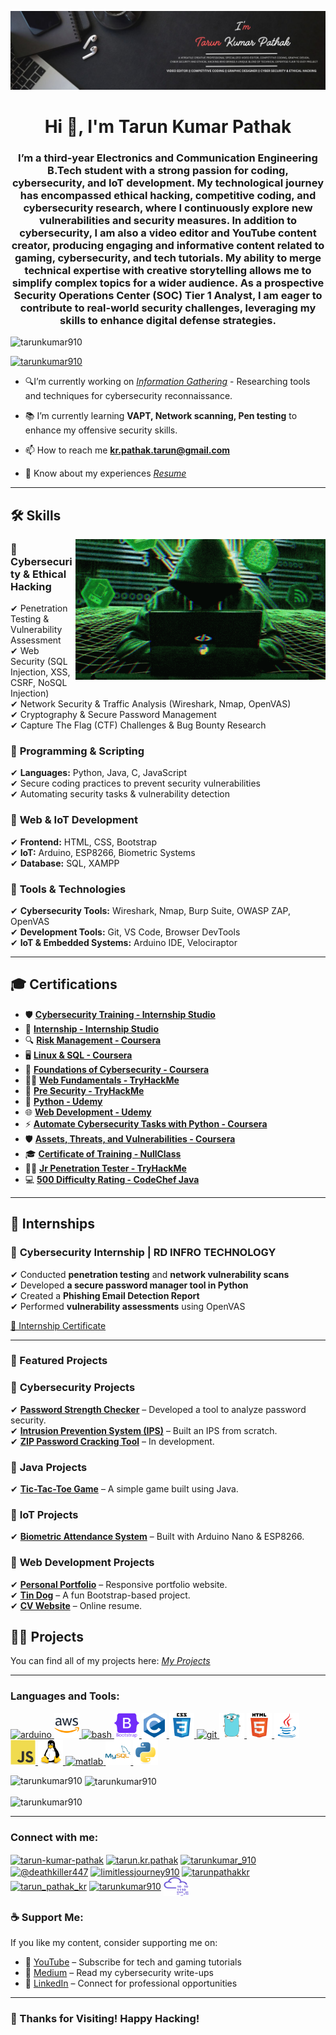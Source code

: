 ![Logo](https://github.com/tarunkumar910/tarunkumar910/blob/main/Video%20Editor.jpg)
<h1 align="center">Hi 👋, I'm Tarun Kumar Pathak</h1>
<h3 align="center">I’m a third-year Electronics and Communication Engineering B.Tech student with a strong passion for coding, cybersecurity, and IoT development. My technological journey has encompassed ethical hacking, competitive coding, and cybersecurity research, where I continuously explore new vulnerabilities and security measures. In addition to cybersecurity, I am also a video editor and YouTube content creator, producing engaging and informative content related to gaming, cybersecurity, and tech tutorials. My ability to merge technical expertise with creative storytelling allows me to simplify complex topics for a wider audience. As a prospective Security Operations Center (SOC) Tier 1 Analyst, I am eager to contribute to real-world security challenges, leveraging my skills to enhance digital defense strategies.</h3>

<p align="left"> <img src="https://komarev.com/ghpvc/?username=tarunkumar910&label=Profile%20views&color=0e75b6&style=flat" alt="tarunkumar910" /> </p>

<p align="left"> <a href="https://github.com/ryo-ma/github-profile-trophy"><img src="https://github-profile-trophy.vercel.app/?username=tarunkumar910" alt="tarunkumar910" /></a> </p>

- 🔍I’m currently working on *[Information Gathering](https://github.com/tarunkumar910/information-gathering)* - Researching tools and techniques for cybersecurity reconnaissance.

- 📚 I’m currently learning **VAPT, Network scanning, Pen testing** to enhance my offensive security skills.
  
- 📫 How to reach me **kr.pathak.tarun@gmail.com**

- 📄 Know about my experiences *[Resume](cv/hello.pdf)*



---

## 🛠 Skills

<img align="right" alt="coding" width="400" src="https://github.com/tarunkumar910/tarunkumar910/blob/main/hacker-gif-2.gif">


### 🔹 **Cybersecurity & Ethical Hacking**
✔ Penetration Testing & Vulnerability Assessment  
✔ Web Security (SQL Injection, XSS, CSRF, NoSQL Injection)  
✔ Network Security & Traffic Analysis (Wireshark, Nmap, OpenVAS)  
✔ Cryptography & Secure Password Management  
✔ Capture The Flag (CTF) Challenges & Bug Bounty Research  

### 🔹 **Programming & Scripting**
✔ **Languages:** Python, Java, C, JavaScript  
✔ Secure coding practices to prevent security vulnerabilities  
✔ Automating security tasks & vulnerability detection  

### 🔹 **Web & IoT Development**
✔ **Frontend:** HTML, CSS, Bootstrap  
✔ **IoT:** Arduino, ESP8266, Biometric Systems  
✔ **Database:** SQL, XAMPP  

### 🔹 **Tools & Technologies**
✔ **Cybersecurity Tools:** Wireshark, Nmap, Burp Suite, OWASP ZAP, OpenVAS  
✔ **Development Tools:** Git, VS Code, Browser DevTools  
✔ **IoT & Embedded Systems:** Arduino IDE, Velociraptor  

---

## 🎓 Certifications  
- 🛡 **[Cybersecurity Training - Internship Studio](https://cit2.internshipstudio.com/certificates/validate_certificate.php?verify=ISETHT103046)**  
- 📜 **[Internship - Internship Studio](https://cit2.internshipstudio.com/certificates/validate_certificate.php?verify=ISETHI103046)**  
- 🔍 **[Risk Management - Coursera](https://www.coursera.org/account/accomplishments/verify/36AJC7S2JA57)**  
- 🖥 **[Linux & SQL - Coursera](https://www.coursera.org/account/accomplishments/verify/1JZ3FD5ZOVBA)**  
- 🔐 **[Foundations of Cybersecurity - Coursera](https://www.coursera.org/account/accomplishments/verify/B506671WRWX4)**  
- 🏴‍☠️ **[Web Fundamentals - TryHackMe](https://tryhackme-certificates.s3-eu-west-1.amazonaws.com/THM-SE9TRGWNI4.pdf)**  
- 🔰 **[Pre Security - TryHackMe](https://tryhackme-certificates.s3-eu-west-1.amazonaws.com/THM-C2G2ZXOENZ.png)**  
- 🐍 **[Python - Udemy](https://www.udemy.com/certificate/UC-17a06d36-a8ca-415b-831e-e77a586a0b33/)**  
- 🌐 **[Web Development - Udemy](https://www.udemy.com/certificate/UC-53aacb89-3dfd-4d80-bed1-3db59eda547b/)**  
- ⚡ **[Automate Cybersecurity Tasks with Python - Coursera](https://www.coursera.org/account/accomplishments/verify/KD7X7RV7OCFS)**  
- 🛡 **[Assets, Threats, and Vulnerabilities - Coursera](https://www.coursera.org/account/accomplishments/verify/GGWZ9BH1Z6S6)**  
- 🎓 **[Certificate of Training - NullClass](https://www.nullclass.com/certificates/6770204c62713e69919024d1)**  
- 🏴‍☠️ **[Jr Penetration Tester - TryHackMe](https://tryhackme-certificates.s3-eu-west-1.amazonaws.com/THM-SH6LXAN6U5.pdf)**  
- 💻 **[500 Difficulty Rating - CodeChef Java](https://www.codechef.com/certificates/public/dc2ccbe)**  

---

## 💼 Internships  

### 🔹 **Cybersecurity Internship | RD INFRO TECHNOLOGY**  
✔ Conducted **penetration testing** and **network vulnerability scans**  
✔ Developed **a secure password manager tool in Python**  
✔ Created a **Phishing Email Detection Report**  
✔ Performed **vulnerability assessments** using OpenVAS  

[📜 Internship Certificate](https://github.com/tarunkumar910/RD_INFRO_TECHNOLOGY/blob/main/Attachment/CYBER%20SECURITY.png)  

---

### 🚀 Featured Projects 



### 🔹 **Cybersecurity Projects**  
✔ **[Password Strength Checker](https://github.com/tarunkumar910/password_strength_checker.git)** – Developed a tool to analyze password security.  
✔ **[Intrusion Prevention System (IPS)](https://github.com/tarunkumar910/ips_tool)** – Built an IPS from scratch.  
✔ **[ZIP Password Cracking Tool](https://github.com/tarunkumar910/zip_password_cracker)** – In development.  

### 🔹 **Java Projects**  
✔ **[Tic-Tac-Toe Game](https://github.com/tarunkumar910/tic_tac_to_game)** – A simple game built using Java.  

### 🔹 **IoT Projects**  
✔ **[Biometric Attendance System](https://github.com/tarunkumar910/iot_biometric_attendance)** – Built with Arduino Nano & ESP8266.  

### 🔹 **Web Development Projects**  
✔ **[Personal Portfolio](https://tarunkumar910.github.io/personal/)** – Responsive portfolio website.  
✔ **[Tin Dog](https://tarunkumar910.github.io/tin-dog-project/)** – A fun Bootstrap-based project.  
✔ **[CV Website](https://tarunkumar910.github.io/cv/)** – Online resume.  



## 👨‍💻 Projects
You can find all of my projects here: *[My Projects](https://tarunkumar910.github.io/projects.html)*



---


<h3 align="left">Languages and Tools:</h3>
<p align="left"> <a href="https://www.arduino.cc/" target="_blank" rel="noreferrer"> <img src="https://cdn.worldvectorlogo.com/logos/arduino-1.svg" alt="arduino" width="40" height="40"/> </a> <a href="https://aws.amazon.com" target="_blank" rel="noreferrer"> <img src="https://raw.githubusercontent.com/devicons/devicon/master/icons/amazonwebservices/amazonwebservices-original-wordmark.svg" alt="aws" width="40" height="40"/> </a> <a href="https://www.gnu.org/software/bash/" target="_blank" rel="noreferrer"> <img src="https://www.vectorlogo.zone/logos/gnu_bash/gnu_bash-icon.svg" alt="bash" width="40" height="40"/> </a> <a href="https://getbootstrap.com" target="_blank" rel="noreferrer"> <img src="https://raw.githubusercontent.com/devicons/devicon/master/icons/bootstrap/bootstrap-plain-wordmark.svg" alt="bootstrap" width="40" height="40"/> </a> <a href="https://www.cprogramming.com/" target="_blank" rel="noreferrer"> <img src="https://raw.githubusercontent.com/devicons/devicon/master/icons/c/c-original.svg" alt="c" width="40" height="40"/> </a> <a href="https://www.w3schools.com/css/" target="_blank" rel="noreferrer"> <img src="https://raw.githubusercontent.com/devicons/devicon/master/icons/css3/css3-original-wordmark.svg" alt="css3" width="40" height="40"/> </a> <a href="https://git-scm.com/" target="_blank" rel="noreferrer"> <img src="https://www.vectorlogo.zone/logos/git-scm/git-scm-icon.svg" alt="git" width="40" height="40"/> </a> <a href="https://golang.org" target="_blank" rel="noreferrer"> <img src="https://raw.githubusercontent.com/devicons/devicon/master/icons/go/go-original.svg" alt="go" width="40" height="40"/> </a> <a href="https://www.w3.org/html/" target="_blank" rel="noreferrer"> <img src="https://raw.githubusercontent.com/devicons/devicon/master/icons/html5/html5-original-wordmark.svg" alt="html5" width="40" height="40"/> </a> <a href="https://www.java.com" target="_blank" rel="noreferrer"> <img src="https://raw.githubusercontent.com/devicons/devicon/master/icons/java/java-original.svg" alt="java" width="40" height="40"/> </a> <a href="https://developer.mozilla.org/en-US/docs/Web/JavaScript" target="_blank" rel="noreferrer"> <img src="https://raw.githubusercontent.com/devicons/devicon/master/icons/javascript/javascript-original.svg" alt="javascript" width="40" height="40"/> </a> <a href="https://www.linux.org/" target="_blank" rel="noreferrer"> <img src="https://raw.githubusercontent.com/devicons/devicon/master/icons/linux/linux-original.svg" alt="linux" width="40" height="40"/> </a> <a href="https://www.mathworks.com/" target="_blank" rel="noreferrer"> <img src="https://upload.wikimedia.org/wikipedia/commons/2/21/Matlab_Logo.png" alt="matlab" width="40" height="40"/> </a> <a href="https://www.mysql.com/" target="_blank" rel="noreferrer"> <img src="https://raw.githubusercontent.com/devicons/devicon/master/icons/mysql/mysql-original-wordmark.svg" alt="mysql" width="40" height="40"/> </a> <a href="https://www.python.org" target="_blank" rel="noreferrer"> <img src="https://raw.githubusercontent.com/devicons/devicon/master/icons/python/python-original.svg" alt="python" width="40" height="40"/> </a> </p>

<p><img align="left" src="https://github-readme-stats.vercel.app/api/top-langs?username=tarunkumar910&show_icons=true&locale=en&layout=compact" alt="tarunkumar910" /></p>

<p>&nbsp;<img align="center" src="https://github-readme-stats.vercel.app/api?username=tarunkumar910&show_icons=true&locale=en" alt="tarunkumar910" /></p>

<p><img align="center" src="https://github-readme-streak-stats.herokuapp.com/?user=tarunkumar910&" alt="tarunkumar910" /></p>


---
<h3 align="left">Connect with me:</h3>
<p align="left">
<a href="https://linkedin.com/in/tarun-kumar-pathak" target="blank"><img align="center" src="https://raw.githubusercontent.com/rahuldkjain/github-profile-readme-generator/master/src/images/icons/Social/linked-in-alt.svg" alt="tarun-kumar-pathak" height="30" width="40" /></a>
<a href="https://fb.com/tarun.kr.pathak" target="blank"><img align="center" src="https://raw.githubusercontent.com/rahuldkjain/github-profile-readme-generator/master/src/images/icons/Social/facebook.svg" alt="tarun.kr.pathak" height="30" width="40" /></a>
<a href="https://instagram.com/tarunkumar_910" target="blank"><img align="center" src="https://raw.githubusercontent.com/rahuldkjain/github-profile-readme-generator/master/src/images/icons/Social/instagram.svg" alt="tarunkumar_910" height="30" width="40" /></a>
<a href="https://medium.com/@deathkiller447" target="blank"><img align="center" src="https://raw.githubusercontent.com/rahuldkjain/github-profile-readme-generator/master/src/images/icons/Social/medium.svg" alt="@deathkiller447" height="30" width="40" /></a>
<a href="https://www.youtube.com/@limitlessjourney910" target="blank"><img align="center" src="https://raw.githubusercontent.com/rahuldkjain/github-profile-readme-generator/master/src/images/icons/Social/youtube.svg" alt="limitlessjourney910" height="30" width="40" /></a>
<a href="https://www.codechef.com/users/tarunpathakkr" target="blank"><img align="center" src="https://cdn.jsdelivr.net/npm/simple-icons@3.1.0/icons/codechef.svg" alt="tarunpathakkr" height="30" width="40" /></a>
<a href="https://www.hackerrank.com/tarun_pathak_kr" target="blank"><img align="center" src="https://raw.githubusercontent.com/rahuldkjain/github-profile-readme-generator/master/src/images/icons/Social/hackerrank.svg" alt="tarun_pathak_kr" height="30" width="40" /></a>
<a href="https://www.leetcode.com/tarunkumar910" target="blank"><img align="center" src="https://raw.githubusercontent.com/rahuldkjain/github-profile-readme-generator/master/src/images/icons/Social/leet-code.svg" alt="tarunkumar910" height="30" width="40" /></a>
<a href="https://tryhackme.com/p/tarunkumar910" target="blank"><img align="center" src="download.svg" alt="tarunkumar910" height="30" width="40" /></a>
</p>




### ☕ Support Me:
If you like my content, consider supporting me on:  
- 🎥 [YouTube](https://www.youtube.com/@limitlessjourney910) – Subscribe for tech and gaming tutorials  
- 💬 [Medium](https://medium.com/@deathkiller447) – Read my cybersecurity write-ups  
- 🔗 [LinkedIn](https://linkedin.com/in/tarun-kumar-pathak) – Connect for professional opportunities  




---

### 🚀 Thanks for Visiting! Happy Hacking!  


